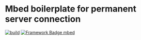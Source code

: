 # Mbed boilerplate for permanent server connection
[![build](https://github.com/pilotak/mbed-cellular-connected-server/workflows/build/badge.svg)](https://github.com/pilotak/mbed-cellular-connected-server/actions)
[![Framework Badge mbed](https://img.shields.io/badge/framework-mbed-008fbe.svg)](https://os.mbed.com/)
